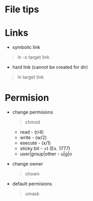 # File tips

# Links

- symbolic link
> ln -s target link

- hard link (cannot be created for dir)
> ln target link

# Permision
- change permisions
  > chmod 
  * read - (r/4)
  * write - (w/2)
  * execute - (x/1)
  * sticky bit - +t (Ex. 1777)
  * user|group|other - u|g|o
  
- change owner
  >chown 

- default permisions
  > umask 
